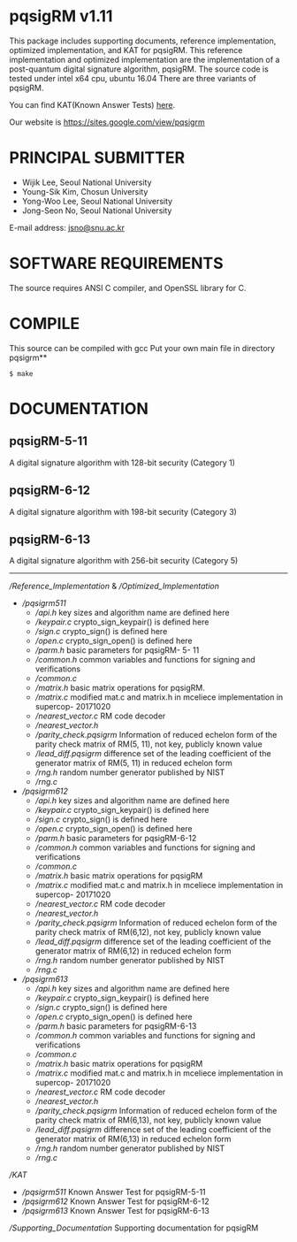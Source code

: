 pqsigRM v1.11
========

This package includes supporting documents, reference implementation, optimized implementation, and KAT for pqsigRM.
This reference implementation and optimized implementation are the implementation of a post-quantum digital signature algorithm, pqsigRM.
The source code is tested under intel x64 cpu, ubuntu 16.04
There are three variants of pqsigRM.

You can find KAT(Known Answer Tests) [here](https://1drv.ms/f/s!AhBZmnuD2ssygtcf8G3izibzY4Ydmg).

Our website is <https://sites.google.com/view/pqsigrm>

# PRINCIPAL SUBMITTER
- Wijik Lee, Seoul National University
- Young-Sik Kim, Chosun University
- Yong-Woo Lee, Seoul National University
- Jong-Seon No, Seoul National University


E-mail address: <jsno@snu.ac.kr>

# SOFTWARE REQUIREMENTS

The source requires ANSI C compiler, and OpenSSL library for C.

# COMPILE
This source can be compiled with gcc
Put your own main file in directory pqsigrm**	

	$ make

# DOCUMENTATION


## pqsigRM-5-11
A digital signature algorithm with 128-bit security (Category 1)

## pqsigRM-6-12
A digital signature algorithm with 198-bit security (Category 3)

## pqsigRM-6-13
A digital signature algorithm with 256-bit security (Category 5)

* * *

*/Reference_Implementation* & */Optimized_Implementation*  
- */pqsigrm511*  
  - */api.h*					key sizes and algorithm name are defined here  
  - */keypair.c* 			crypto_sign_keypair() is defined here  
  - */sign.c* 				crypto_sign() is defined here  
  - */open.c* 				crypto_sign_open() is defined here  
  - */parm.h* 				basic parameters for pqsigRM- 5- 11  
  - */common.h* 				common variables and functions for signing and verifications   
  - */common.c*  
  - */matrix.h* 				basic matrix operations for pqsigRM.  
  - */matrix.c* 				modified mat.c and matrix.h in mceliece implementation in supercop- 20171020  
  - */nearest_vector.c* 		RM code decoder  
  - */nearest_vector.h*  
  - */parity_check.pqsigrm*	Information of reduced echelon form of the parity check matrix of RM(5, 11), not key, publicly known value  
  - */lead_diff.pqsigrm* 		difference set of the leading coefficient of the generator matrix of RM(5, 11) in reduced echelon form  
  - */rng.h* 					random number generator published by NIST	  
  - */rng.c*  
- */pqsigrm612*  
  - */api.h*					key sizes and algorithm name are defined here  
  - */keypair.c* 				crypto_sign_keypair() is defined here   
  - */sign.c* 				crypto_sign() is defined here  
  - */open.c* 				crypto_sign_open() is defined here  
  - */parm.h* 				basic parameters for pqsigRM-6-12  
  - */common.h* 				common variables and functions for signing and verifications   
  - */common.c*  
  - */matrix.h* 				basic matrix operations for pqsigRM  
  - */matrix.c* 				modified mat.c and matrix.h in mceliece implementation in supercop- 20171020  
  - */nearest_vector.c* 		RM code decoder  
  - */nearest_vector.h*  
  - */parity_check.pqsigrm* 	Information of reduced echelon form of the parity check matrix of RM(6,12), not key, publicly known value  
  - */lead_diff.pqsigrm* 		difference set of the leading coefficient of the generator matrix of RM(6,12) in reduced echelon form  
  - */rng.h* 					random number generator published by NIST	  
  - */rng.c*  
- */pqsigrm613*  
  - */api.h*					key sizes and algorithm name are defined here  
  - */keypair.c* 				crypto_sign_keypair() is defined here  
  - */sign.c* 				crypto_sign() is defined here
  - */open.c* 				crypto_sign_open() is defined here  
  - */parm.h* 				basic parameters for pqsigRM-6-13
  - */common.h* 				common variables and functions for signing and verifications   
  - */common.c*  
  - */matrix.h* 				basic matrix operations for pqsigRM  
  - */matrix.c* 				modified mat.c and matrix.h in mceliece implementation in supercop- 20171020  
  - */nearest_vector.c* 		RM code decoder  
  - */nearest_vector.h*  
  - */parity_check.pqsigrm* 	Information of reduced echelon form of the parity check matrix of RM(6,13), not key, publicly known value  
  - */lead_diff.pqsigrm* 		difference set of the leading coefficient of the generator matrix of RM(6,13) in reduced echelon form  
  - */rng.h* 					random number generator published by NIST	  
  - */rng.c*  
  
*/KAT*  
- */pqsigrm511* 				Known Answer Test for pqsigRM-5-11  
- */pqsigrm612* 				Known Answer Test for pqsigRM-6-12  
- */pqsigrm613* 				Known Answer Test for pqsigRM-6-13

*/Supporting_Documentation* 		Supporting documentation for pqsigRM

